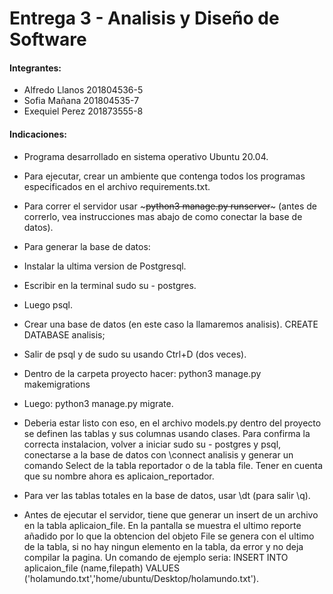 # Entrega 3 - Analisis y Diseño de Software

#### Integrantes:
- Alfredo Llanos 201804536-5
- Sofia Mañana 201804535-7
- Exequiel Perez 201873555-8

#### Indicaciones:
- Programa desarrollado en sistema operativo Ubuntu 20.04.
- Para ejecutar, crear un ambiente que contenga todos los programas especificados en el archivo requirements.txt. 
- Para correr el servidor usar ~~~python3 manage.py runserver~~~ (antes de correrlo, vea instrucciones mas abajo de como conectar la base de datos).

- Para generar la base de datos: 
- Instalar la ultima version de Postgresql.
- Escribir en la terminal sudo su - postgres.
- Luego psql.
- Crear una base de datos (en este caso la llamaremos analisis). CREATE DATABASE analisis;
- Salir de psql y de sudo su usando Ctrl+D (dos veces).
- Dentro de la carpeta proyecto hacer: python3 manage.py makemigrations
- Luego: python3 manage.py migrate.
- Deberia estar listo con eso, en el archivo models.py dentro del proyecto se definen las tablas y sus columnas usando clases. Para confirma la correcta instalacion, volver a iniciar sudo su - postgres y psql, conectarse a la base de datos con \connect analisis y generar un comando Select de la tabla reportador o de la tabla file. Tener en cuenta que su nombre ahora es aplicaion_reportador.
- Para ver las tablas totales en la base de datos, usar \dt (para salir \q).

- Antes de ejecutar el servidor, tiene que generar un insert de un archivo en la tabla aplicaion_file. En la pantalla se muestra el ultimo reporte añadido por lo que la obtencion del objeto File se genera con el ultimo de la tabla, si no hay ningun elemento en la tabla, da error y no deja compilar la pagina. Un comando de ejemplo seria: INSERT INTO aplicaion_file (name,filepath) VALUES ('holamundo.txt','home/ubuntu/Desktop/holamundo.txt').


